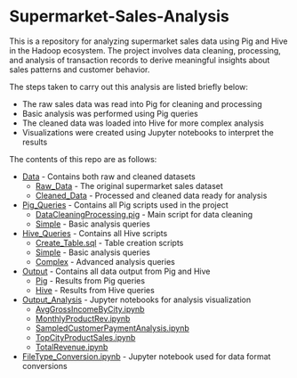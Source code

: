 # Supermarket-Sales-Analysis

This is a repository for analyzing supermarket sales data using Pig and Hive in the Hadoop ecosystem. The project involves data cleaning, processing, and analysis of transaction records to derive meaningful insights about sales patterns and customer behavior.

The steps taken to carry out this analysis are listed briefly below:
* The raw sales data was read into Pig for cleaning and processing
* Basic analysis was performed using Pig queries
* The cleaned data was loaded into Hive for more complex analysis
* Visualizations were created using Jupyter notebooks to interpret the results

The contents of this repo are as follows:
* [Data](./Data) - Contains both raw and cleaned datasets
  * [Raw_Data](./Data/Raw_Data) - The original supermarket sales dataset
  * [Cleaned_Data](./Data/Cleaned_Data) - Processed and cleaned data ready for analysis
* [Pig_Queries](./Pig_Queries) - Contains all Pig scripts used in the project
  * [DataCleaningProcessing.pig](./Pig_Queries/DataCleaningProcessing.pig) - Main script for data cleaning
  * [Simple](./Pig_Queries/Simple) - Basic analysis queries
* [Hive_Queries](./Hive_Queries) - Contains all Hive scripts
  * [Create_Table.sql](./Hive_Queries/Create_Table.sql) - Table creation scripts
  * [Simple](./Hive_Queries/Simple) - Basic analysis queries
  * [Complex](./Hive_Queries/Complex) - Advanced analysis queries
* [Output](./Output) - Contains all data output from Pig and Hive
  * [Pig](./Output/Pig) - Results from Pig queries
  * [Hive](./Output/Hive) - Results from Hive queries
* [Output_Analysis](./Output_Analysis) - Jupyter notebooks for analysis visualization
  * [AvgGrossIncomeByCity.ipynb](./Output_Analysis/AvgGrossIncomeByCity.ipynb)
  * [MonthlyProductRev.ipynb](./Output_Analysis/MonthlyProductRev.ipynb)
  * [SampledCustomerPaymentAnalysis.ipynb](./Output_Analysis/SampledCustomerPaymentAnalysis.ipynb)
  * [TopCityProductSales.ipynb](./Output_Analysis/TopCityProductSales.ipynb)
  * [TotalRevenue.ipynb](./Output_Analysis/TotalRevenue.ipynb)
* [FileType_Conversion.ipynb](./FileType_Conversion.ipynb) - Jupyter notebook used for data format conversions
